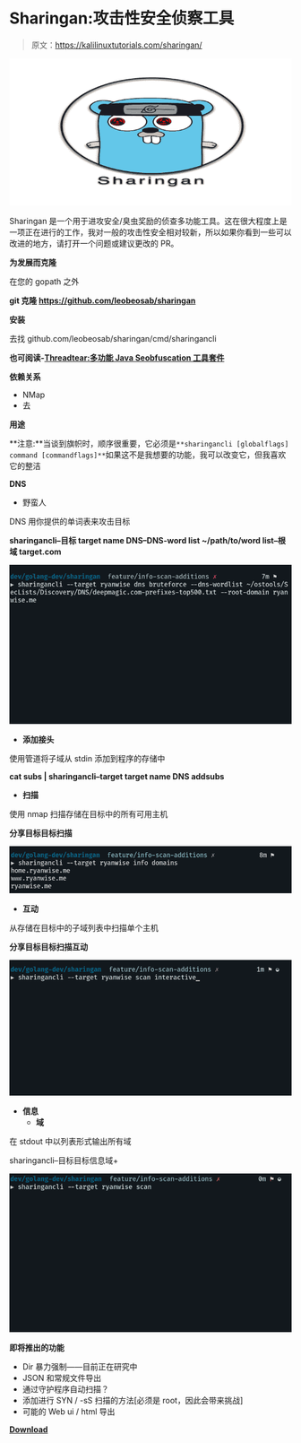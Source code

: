 # Sharingan:攻击性安全侦察工具

> 原文：<https://kalilinuxtutorials.com/sharingan/>

[![Sharingan : Offensive Security Recon Tool](img//a9e006bd92558206891486490a602b06.png "Sharingan : Offensive Security Recon Tool")](https://1.bp.blogspot.com/-O7Wy1INAgWg/XsTYZaEwYhI/AAAAAAAAGZM/8MlPwsLsf2s8Vi-VE_nll8Y0eyV1ll7wACLcBGAsYHQ/s1600/Sharingan.png)

Sharingan 是一个用于进攻安全/臭虫奖励的侦查多功能工具。这在很大程度上是一项正在进行的工作，我对一般的攻击性安全相对较新，所以如果你看到一些可以改进的地方，请打开一个问题或建议更改的 PR。

**为发展而克隆**

在您的 gopath 之外

**git 克隆 https://github.com/leobeosab/sharingan**

**安装**

去找 github.com/leobeosab/sharingan/cmd/sharingancli

**也可阅读-[Threadtear:多功能 Java Seobfuscation 工具套件](https://kalilinuxtutorials.com/threadtear/)**

**依赖关系**

*   NMap
*   去

**用途**

**注意:**当谈到旗帜时，顺序很重要，它必须是`**sharingancli [globalflags] command [commandflags]**`如果这不是我想要的功能，我可以改变它，但我喜欢它的整洁

**DNS**

*   野蛮人

DNS 用你提供的单词表来攻击目标

**sharingancli–目标 target name DNS–DNS-word list ~/path/to/word list–根域 target.com**

![](img//f1c4b9ffec923606c0c5bc8fa7598b96.png)

*   **添加接头**

使用管道将子域从 stdin 添加到程序的存储中

**cat subs | sharingancli–target target name DNS addsubs**

*   **扫描**

使用 nmap 扫描存储在目标中的所有可用主机

**分享目标目标扫描**

![](img//7eaeda4cb62161a35da4688f60e9899a.png)

*   **互动**

从存储在目标中的子域列表中扫描单个主机

**分享目标目标扫描互动**

![](img//6381fd2fef8571a6adef8ee5b745d19a.png)

*   **信息**
    *   **域**

在 stdout 中以列表形式输出所有域

sharingancli–目标目标信息域+

![](img//a8e35f118ad1a555fe63e1520124f53f.png)

**即将推出的功能**

*   Dir 暴力强制——目前正在研究中
*   JSON 和常规文件导出
*   通过守护程序自动扫描？
*   添加进行 SYN / -sS 扫描的方法[必须是 root，因此会带来挑战]
*   可能的 Web ui / html 导出

[**Download**](https://github.com/leobeosab/sharingan)